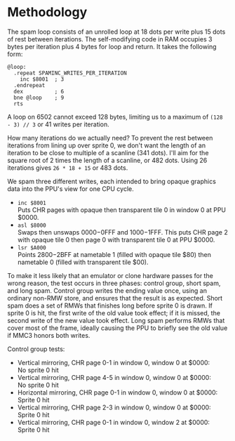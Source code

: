 Methodology
===========

The spam loop consists of an unrolled loop at 18 dots per write plus
15 dots of rest between iterations.  The self-modifying code in RAM
occupies 3 bytes per iteration plus 4 bytes for loop and return.
It takes the following form:

    @loop:
      .repeat SPAMINC_WRITES_PER_ITERATION
        inc $8001  ; 3
      .endrepeat
      dex          ; 6
      bne @loop    ; 9
      rts

A loop on 6502 cannot exceed 128 bytes, limiting us to a maximum of
`(128 - 3) // 3` or 41 writes per iteration.

How many iterations do we actually need?  To prevent the rest between
iterations from lining up over sprite 0, we don't want the length
of an iteration to be close to multiple of a scanline (341 dots).
I'll aim for the square root of 2 times the length of a scanline, or
482 dots.  Using 26 iterations gives `26 * 18 + 15` or 483 dots.

We spam three different writes, each intended to bring opaque
graphics data into the PPU's view for one CPU cycle.

- `inc $8001`  
  Puts CHR pages with opaque then transparent tile 0 in window 0 at
  PPU $0000.
- `asl $8000`  
  Swaps then unswaps $0000-$0FFF and $1000-$1FFF.  This puts CHR
  page 2 with opaque tile 0 then page 0 with transparent tile 0 at
  PPU $0000.
- `lsr $A000`  
  Points $2800-$2BFF at nametable 1 (filled with opaque tile $80)
  then nametable 0 (filled with transparent tile $00).

To make it less likely that an emulator or clone hardware passes for
the wrong reason, the test occurs in three phases: control group,
short spam, and long spam.  Control group writes the ending value
once, using an ordinary non-RMW store, and ensures that the result is
as expected.  Short spam does a set of RMWs that finishes long before
sprite 0 is drawn.  If sprite 0 is hit, the first write of the old
value took effect; if it is missed, the second write of the new value
took effect.  Long spam performs RMWs that cover most of the frame,
ideally causing the PPU to briefly see the old value if MMC3 honors
both writes.

Control group tests:

* Vertical mirroring, CHR page 0-1 in window 0, window 0 at $0000:  
  No sprite 0 hit
* Vertical mirroring, CHR page 4-5 in window 0, window 0 at $0000:  
  No sprite 0 hit
* Horizontal mirroring, CHR page 0-1 in window 0, window 0 at $0000:  
  Sprite 0 hit
* Vertical mirroring, CHR page 2-3 in window 0, window 0 at $0000:  
  Sprite 0 hit
* Vertical mirroring, CHR page 0-1 in window 0, window 2 at $0000:  
  Sprite 0 hit
